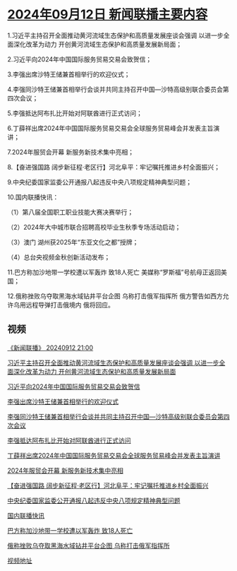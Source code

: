 # [2024年09月12日 新闻联播主要内容](https://tv.cctv.com/lm/xwlb/day/20240912.shtml)

1.习近平主持召开全面推动黄河流域生态保护和高质量发展座谈会强调 以进一步全面深化改革为动力 开创黄河流域生态保护和高质量发展新局面；

2.习近平向2024年中国国际服务贸易交易会致贺信；

3.李强出席沙特王储兼首相举行的欢迎仪式；

4.李强同沙特王储兼首相举行会谈并共同主持召开中国—沙特高级别联合委员会第四次会议；

5.李强抵达阿布扎比开始对阿联酋进行正式访问；

6.丁薛祥出席2024年中国国际服务贸易交易会全球服务贸易峰会并发表主旨演讲；

7.2024年服贸会开幕 新服务新技术集中亮相；

8.【奋进强国路 阔步新征程·老区行】河北阜平：牢记嘱托推进乡村全面振兴；

9.中央纪委国家监委公开通报八起违反中央八项规定精神典型问题；

10.国内联播快讯：

（1）第八届全国职工职业技能大赛决赛举行；

（2）2024年大中城市联合招聘高校毕业生秋季专场活动启动；

（3）澳门 湖州获2025年“东亚文化之都”授牌；

（4）总台央视频金秋创新活动发布；

11.巴方称加沙地带一学校遭以军轰炸 致18人死亡 美媒称“罗斯福”号航母正返回美国；

12.俄称挫败乌夺取黑海水域钻井平台企图 乌称打击俄军指挥所 俄方警告如西方允许乌用远程导弹打击俄境内 俄将回应。

## 视频

[《新闻联播》 20240912 21:00](https://tv.cctv.com/2024/09/12/VIDEQbmvZWv9e75fG3GrqN8M240912.shtml)

[习近平主持召开全面推动黄河流域生态保护和高质量发展座谈会强调 以进一步全面深化改革为动力 开创黄河流域生态保护和高质量发展新局面](https://tv.cctv.com/2024/09/12/VIDEWGIsyU2npfSHdp8ZXouQ240912.shtml)

[习近平向2024年中国国际服务贸易交易会致贺信](https://tv.cctv.com/2024/09/12/VIDEVeYcyLeTU37mCj6ZVQA8240912.shtml)

[李强出席沙特王储兼首相举行的欢迎仪式](https://tv.cctv.com/2024/09/12/VIDEP0C8EuJQkCBC56tLHz4Z240912.shtml)

[李强同沙特王储兼首相举行会谈并共同主持召开中国—沙特高级别联合委员会第四次会议](https://tv.cctv.com/2024/09/12/VIDEs3l74isPwXA7SDSoHJ17240912.shtml)

[李强抵达阿布扎比开始对阿联酋进行正式访问](https://tv.cctv.com/2024/09/12/VIDExsf38xC4ip2B2qEiWn1p240912.shtml)

[丁薛祥出席2024年中国国际服务贸易交易会全球服务贸易峰会并发表主旨演讲](https://tv.cctv.com/2024/09/12/VIDEyJqMr5DQEcKrV0pG1CZH240912.shtml)

[2024年服贸会开幕 新服务新技术集中亮相](https://tv.cctv.com/2024/09/12/VIDEOlIyqXFWtHjgDLzi0Ujx240912.shtml)

[【奋进强国路 阔步新征程·老区行】河北阜平：牢记嘱托推进乡村全面振兴](https://tv.cctv.com/2024/09/12/VIDEyDxS5ttiUuqJvBLsnvPl240912.shtml)

[中央纪委国家监委公开通报八起违反中央八项规定精神典型问题](https://tv.cctv.com/2024/09/12/VIDE270zPRA8oDxJWUghilkj240912.shtml)

[国内联播快讯](https://tv.cctv.com/2024/09/12/VIDEzk8XckMTLOK9pDnsuGfz240912.shtml)

[巴方称加沙地带一学校遭以军轰炸 致18人死亡](https://tv.cctv.com/2024/09/12/VIDE7ACB6jbLOZgJem7cP8xg240912.shtml)

[俄称挫败乌夺取黑海水域钻井平台企图 乌称打击俄军指挥所](https://tv.cctv.com/2024/09/12/VIDE5OCl31gZyL1CU9amc9OW240912.shtml)

[视频地址](https://tv.cctv.com/lm/xwlb/day/20240912.shtml) 

